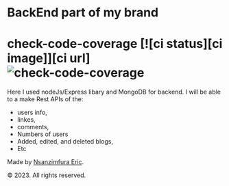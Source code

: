 # BackEnd part of my brand
# check-code-coverage [![ci status][ci image]][ci url] ![check-code-coverage](https://img.shields.io/badge/code--coverage-100%25-orange)

Here I used nodeJs/Express libary and MongoDB for backend.
I will be able to a make Rest APIs of the:

- users info,
- linkes,
- comments,
- Numbers of users
- Added, edited, and deleted blogs,
- Etc

Made by [Nsanzimfura Eric](github.com/Kress20000).

© 2023. All rights reserved.
